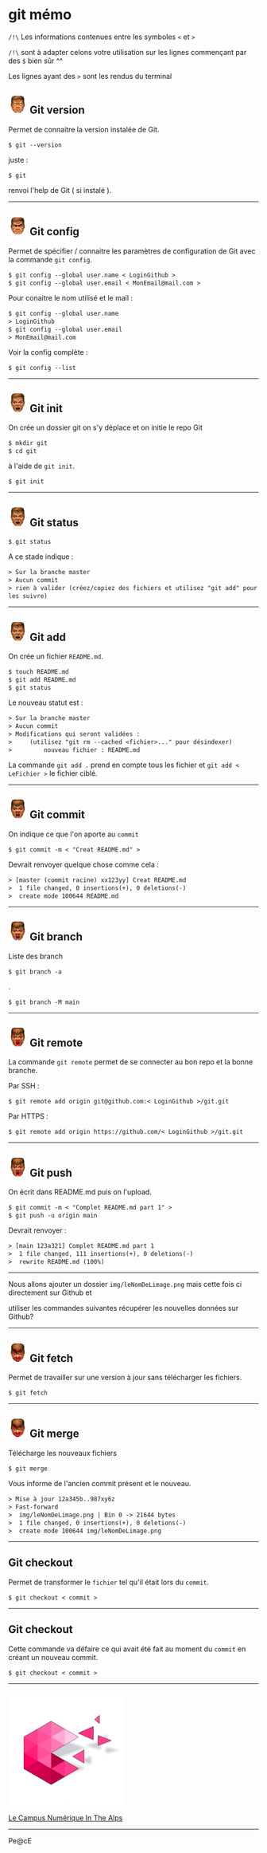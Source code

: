 # git mémo


`/!\` Les informations contenues entre les symboles `<` et `>`

`/!\` sont à adapter celons votre utilisation sur les lignes commençant par des `$` bien sûr ^^

Les lignes ayant des `>` sont les rendus du terminal

## ![Logo Doom godmod 38px](https://raw.githubusercontent.com/jplemonias/thp/master/img/godmode38.png)  Git version

Permet de connaitre la version instalée de Git.

    $ git --version

juste :

    $ git

renvoi l'help de Git ( si instalé ).

-----------------

## ![Logo Doom suspect 38px](https://raw.githubusercontent.com/jplemonias/thp/master/img/suspect38.png) Git config


Permet de spécifier / connaitre les paramètres de configuration de Git avec la commande `git config`. 

    $ git config --global user.name < LoginGithub >
    $ git config --global user.email < MonEmail@mail.com >

Pour conaitre le nom utilisé et le mail :

    $ git config --global user.name 
    > LoginGithub
    $ git config --global user.email
    > MonEmail@mail.com

Voir la config complète :

    $ git config --list

-----------------

## ![Logo Doom rage1 38px](https://raw.githubusercontent.com/jplemonias/thp/master/img/rage138.png) Git init

On crée un dossier git on s'y déplace et on initie le repo Git

    $ mkdir git
    $ cd git

à l'aide de `git init`.

    $ git init
    
-----------------

## ![Logo Doom rage2 38px](https://raw.githubusercontent.com/jplemonias/thp/master/img/rage238.png) Git status

    $ git status

A ce stade indique :

    > Sur la branche master
    > Aucun commit
    > rien à valider (créez/copiez des fichiers et utilisez "git add" pour les suivre)

-----------------

## ![Logo Doom rage3 38px](https://raw.githubusercontent.com/jplemonias/thp/master/img/rage238.png)  Git add

On crée un fichier `README.md`.

    $ touch README.md
    $ git add README.md
    $ git status

Le nouveau statut est :

    > Sur la branche master
    > Aucun commit
    > Modifications qui seront validées :
    >     (utilisez "git rm --cached <fichier>..." pour désindexer)
	>         nouveau fichier : README.md

La commande `git add .` prend en compte tous les fichier et `git add < LeFichier >` le fichier ciblé.

-----------------

## ![Logo Doom rage4 38px](https://raw.githubusercontent.com/jplemonias/thp/master/img/rage438.png) Git commit

On indique ce que l'on aporte au `commit`

    $ git commit -m < "Creat README.md" >

Devrait renvoyer quelque chose comme cela :

    > [master (commit racine) xx123yy] Creat README.md
    >  1 file changed, 0 insertions(+), 0 deletions(-)
    >  create mode 100644 README.md

-----------------

## ![Logo Doom rage4 38px](https://raw.githubusercontent.com/jplemonias/thp/master/img/rage438.png) Git branch

Liste des branch

    $ git branch -a
 
.

    $ git branch -M main

-----------------

## ![Logo Doom goberserk 38px](https://raw.githubusercontent.com/jplemonias/thp/master/img/goberserk38.png) Git remote

La commande `git remote` permet de se connecter au bon repo et la bonne branche.

Par SSH :

    $ git remote add origin git@github.com:< LoginGithub >/git.git

Par HTTPS :

    $ git remote add origin https://github.com/< LoginGithub >/git.git

-----------------

## ![Logo Doom goberserk 38px](https://raw.githubusercontent.com/jplemonias/thp/master/img/goberserk38.png) Git push

On écrit dans README.md puis on l'upload.

    $ git commit -m < "Complet README.md part 1" >
    $ git push -u origin main

Devrait renvoyer :

    > [main 123a321] Complet README.md part 1
    >  1 file changed, 111 insertions(+), 0 deletions(-)
    >  rewrite README.md (100%)

-----------------

Nous allons ajouter un dossier `img/leNomDeLimage.png` mais cette fois ci directement sur Github et 

utiliser les commandes suivantes récupérer les nouvelles données sur Github?

-----------------

## ![Logo Doom finnadie 38px](https://raw.githubusercontent.com/jplemonias/thp/master/img/finnadie38.png) Git fetch

Permet de travailler sur une version à jour sans télécharger les fichiers.

    $ git fetch

-----------------

## ![Logo Doom finnadie 38px](https://raw.githubusercontent.com/jplemonias/thp/master/img/finnadie38.png) Git merge

Télécharge les nouveaux fichiers

    $ git merge

Vous informe de l'ancien commit présent et le nouveau.

    > Mise à jour 12a345b..987xy6z
    > Fast-forward
    >  img/leNomDeLimage.png | Bin 0 -> 21644 bytes
    >  1 file changed, 0 insertions(+), 0 deletions(-)
    >  create mode 100644 img/leNomDeLimage.png

-----------------

## Git checkout

Permet de transformer le `fichier` tel qu'il était lors du `commit`.

    $ git checkout < commit >

-----------------

## Git checkout

Cette commande va défaire ce qui avait été fait au moment du `commit` en créant un nouveau commit. 

    $ git checkout < commit >

-----------------

![Logo campus numérique in alps](https://raw.githubusercontent.com/jplemonias/git/master/img/camNumInTheAlps-byJP.png)

[Le Campus Numérique In The Alps](https://le-campus-numerique.fr/)

-----------------

Pe@cE